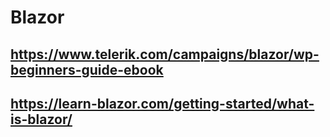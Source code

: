 # Blazor

## https://www.telerik.com/campaigns/blazor/wp-beginners-guide-ebook

## https://learn-blazor.com/getting-started/what-is-blazor/
